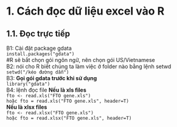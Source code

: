 # 1. Cách đọc dữ liệu excel vào R
## 1.1. Đọc trực tiếp
B1: Cài đặt package gdata    
    `install.packages("gdata")`   
#R sẽ bắt chọn gói ngôn ngữ, nên chọn gói US/Vietnamese   
B2: nói cho R biết chúng ta làm việc ở folder nào bằng lệnh setwd    
`setwd("/kéo đường dẫn")`    
B3:
**Gọi gói gdata trước khi sử dụng**    
`library("gdata")`    
B4: lệnh đọc file
**Nếu là xls files**    
`fto <- read.xls("FTO gene.xls")`    
`hoặc fto = read.xls("FTO gene.xls", header=T)`   
**Nếu là xlsx files**    
`fto <- read.xlsx("FTO gene.xls")`    
`hoặc fto = read.xlsx("FTO gene.xls", header=T)`    

